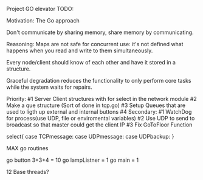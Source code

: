 Project GO elevator TODO:

Motivation:
The Go approach

Don't communicate by sharing memory, share memory by communicating.

Reasoning:
Maps are not safe for concurrent use: it's not defined what happens when you read and write to them simultaneously.

Every node/client should know of each other and have it stored in a structure. 

Graceful degradation reduces the functionality to only perform core tasks while the system waits for repairs.

Priority:
#1 Server Client structures with for select in the network module
#2 Make a que structure (Sort of done in tcp.go)
#3 Setup Queues that are used to ligth up external and internal buttons
#4 
Secondary:
#1 WatchDog for process(use UDP, file or enviromental variables)
#2 Use UDP to send to broadcast so that master could get the client IP
#3 Fix GoToFloor Function





select{
	case TCPmessage:
	case UDPmessage:
	case UDPbackup:
}

MAX go routines

go button 3+3+4 = 10
go lampListner = 1
go main	= 1

12 Base threads?